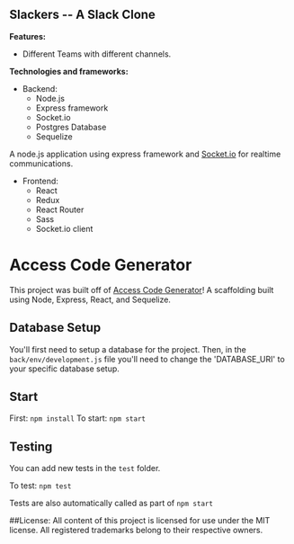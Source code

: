 ## Slackers -- A Slack Clone

**Features:**
* Different Teams with different channels.

**Technologies and frameworks:**

* Backend:
  * Node.js
  * Express framework
  * Socket.io
  * Postgres Database
  * Sequelize

A  node.js application using express framework and [Socket.io](http://socket.io) for realtime communications. 

* Frontend:
  * React
  * Redux
  * React Router
  * Sass
  * Socket.io client

# Access Code Generator
This project was built off of [Access Code Generator](https://github.com/C4Q/access-code-generator)! A scaffolding built using Node, Express, React, and Sequelize.

## Database Setup
You'll first need to setup a database for the project. Then, in the `back/env/development.js` file you'll need to change the 'DATABASE_URI' to your specific database setup.

## Start
First: `npm install`
To start: `npm start`

## Testing
You can add new tests in the `test` folder.

To test: `npm test`

Tests are also automatically called as part of `npm start`

##License:
All content of this project is licensed for use under the MIT license.
All registered trademarks belong to their respective owners.
